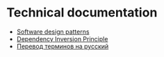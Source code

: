 # Technical documentation

* [Software design patterns](software%20design/design%20patterns/design%20patterns.md)
* [Dependency Inversion Principle](software%20design/dependency%20inversion/dependency%20inversion.md)
* [Перевод терминов на русский](translation.md)
